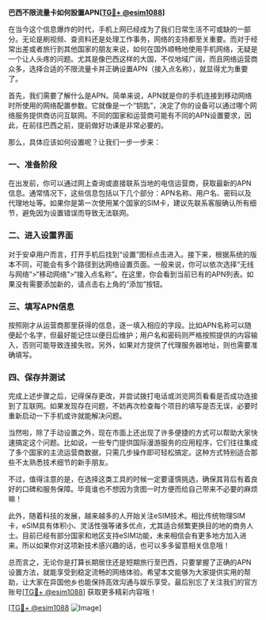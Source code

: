 **巴西不限流量卡如何設置APN[[TG💪+ @esim1088](https://t.me/s/esim1088)]**

在当今这个信息爆炸的时代，手机上网已经成为了我们日常生活不可或缺的一部分。无论是刷视频、查资料还是处理工作事务，网络的支持都至关重要。而对于经常出差或者旅行到其他国家的朋友来说，如何在国外顺畅地使用手机网络，无疑是一个让人头疼的问题。尤其是像巴西这样的大国，不仅地域广阔，而且网络运营商众多，选择合适的不限流量卡并正确设置APN（接入点名称），就显得尤为重要了。

首先，我们需要了解什么是APN。简单来说，APN就是你的手机连接到移动网络时所使用的网络配置参数。它就像是一个“钥匙”，决定了你的设备可以通过哪个网络服务提供商访问互联网。不同的国家和运营商可能有不同的APN设置要求，因此，在前往巴西之前，提前做好功课是非常必要的。

那么，具体应该如何设置呢？让我们一步一步来：

### 一、准备阶段

在出发前，你可以通过网上查询或直接联系当地的电信运营商，获取最新的APN信息。通常情况下，这些信息包括以下几个部分：APN名称、用户名、密码以及代理地址等。如果你是第一次使用某个国家的SIM卡，建议先联系客服确认所有细节，避免因为设置错误而导致无法联网。

### 二、进入设置界面

对于安卓用户而言，打开手机后找到“设置”图标点击进入。接下来，根据系统的版本不同，可能会有多个路径到达网络设置页面。一般来说，你可以依次选择“无线与网络”>“移动网络”>“接入点名称”。在这里，你会看到当前已有的APN列表。如果没有需要添加新的，请点击右上角的“添加”按钮。

### 三、填写APN信息

按照刚才从运营商那里获得的信息，逐一填入相应的字段。比如APN名称可以随便起个名字，但最好能记住以便日后维护；用户名和密码则严格按照提供的内容输入，否则可能导致连接失败。另外，如果对方提供了代理服务器地址，则也需要准确填写。

### 四、保存并测试

完成上述步骤之后，记得保存更改，并尝试拨打电话或浏览网页看看是否成功连接到了互联网。如果发现存在问题，不妨再次检查每个项目的填写是否无误，必要时重新启动一下手机或许就能解决问题。

当然啦，除了手动设置之外，现在市面上还出现了许多便捷的方式可以帮助大家快速搞定这个问题。比如说，一些专门提供国际漫游服务的应用程序，它们往往集成了多个国家的主流运营商数据，只需几步操作即可轻松搞定。这种方式特别适合那些不太熟悉技术细节的新手朋友。

不过，值得注意的是，在选择这类工具的时候一定要谨慎挑选，确保其背后有着良好的口碑和服务保障。毕竟谁也不想因为贪图一时方便而给自己带来不必要的麻烦嘛！

此外，随着科技的发展，越来越多的人开始关注eSIM技术。相比传统物理SIM卡，eSIM具有体积小、灵活性强等诸多优点，尤其适合频繁更换目的地的商务人士。目前已经有部分国家和地区支持eSIM功能，未来相信会有更多地方加入进来。所以如果你对这项新技术感兴趣的话，也可以多多留意相关信息哦！

总而言之，无论你是打算长期居住还是短期旅行至巴西，只要掌握了正确的APN设置方法，就能享受到稳定流畅的网络体验。希望本文能够为大家提供实用的帮助，让大家在异国他乡也能保持高效沟通与娱乐享受。最后别忘了关注我们的官方账号[[TG💪+ @esim1088](https://t.me/s/esim1088)] 获取更多精彩内容哦！

[[TG💪+ @esim1088](https://t.me/s/esim1088) ![Image](https://i.postimg.cc/4NQfJmqS/Snipaste-2025-05-13-00-14-12.png)]